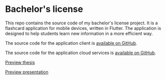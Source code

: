 # Bachelor's license

This repo contains the source code of my bachelor's license project. It is a flashcard application for mobile devices, written in Flutter. The application is designed to help students learn new information in a more efficient way.

The source code for the application client is [available on GitHub](https://github.com/george-radu-cs/alfie-client).

The source code for the application cloud services is [available on GitHub](https://github.com/george-radu-cs/alfie-cloud-services).

[Preview thesis](./Aplicație_educaționlă_de_tip_flashcard__Alfie.pdf)

[Preview presentation](./ALFIE%20-%20Licență%202023.pdf)
